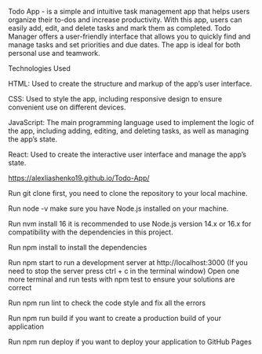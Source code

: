 Todo App - is a simple and intuitive task management app that helps users organize their to-dos and increase productivity. With this app, users can easily add, edit, and delete tasks and mark them as completed. Todo Manager offers a user-friendly interface that allows you to quickly find and manage tasks and set priorities and due dates. The app is ideal for both personal use and teamwork.

Technologies Used

HTML: Used to create the structure and markup of the app’s user interface.

CSS: Used to style the app, including responsive design to ensure convenient use on different devices.

JavaScript: The main programming language used to implement the logic of the app, including adding, editing, and deleting tasks, as well as managing the app’s state.

React: Used to create the interactive user interface and manage the app’s state.

https://alexliashenko19.github.io/Todo-App/

Run git clone <repository-url> first, you need to clone the repository to your local machine.

Run node -v make sure you have Node.js installed on your machine.

Run nvm install 16 it is recommended to use Node.js version 14.x or 16.x for compatibility with the dependencies in this project.

Run npm install to install the dependencies

Run npm start to run a development server at http://localhost:3000 (If you need to stop the server press ctrl + c in the terminal window)
Open one more terminal and run tests with npm test to ensure your solutions are correct

Run npm run lint to check the code style and fix all the errors

Run npm run build if you want to create a production build of your application

Run npm run deploy if you want to deploy your application to GitHub Pages
